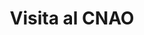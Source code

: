 ---
layout: event
categories: eventolocale
title:  "Visita al CNAO"
CL: Milano, Pavia
locandina: 
gallery:
report:
facebook: 
link: 
---